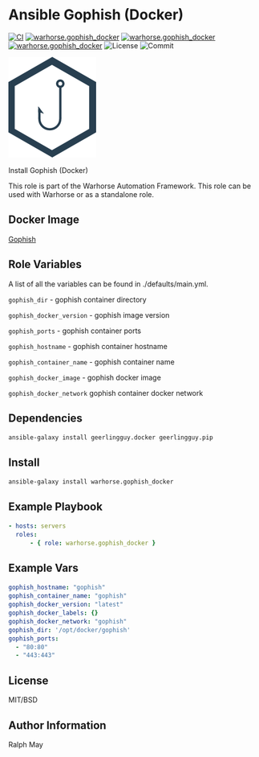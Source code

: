 Ansible Gophish (Docker)
=========
[![CI](https://github.com/warhorse/ansible-role-gophish-docker/workflows/CI/badge.svg?event=push)](https://github.com/warhorse/ansible-role-gophish-docker/actions?query=workflow%3ACI)
[![warhorse.gophish_docker](https://img.shields.io/ansible/role/58017)](https://galaxy.ansible.com/warhorse/gophish_docker)
[![warhorse.gophish_docker](https://img.shields.io/ansible/quality/58017)](https://galaxy.ansible.com/warhorse/gophish_docker)
[![warhorse.gophish_docker](https://img.shields.io/ansible/role/d/58017)](https://galaxy.ansible.com/warhorse/gophish_docker)
![License](https://img.shields.io/github/license/warhorse/ansible-role-gophish-docker)
![Commit](https://img.shields.io/github/last-commit/warhorse/ansible-role-gophish-docker)

![Gophish Logo](./images/gophish_logo.png "Gophish Logo")


Install Gophish (Docker)

This role is part of the Warhorse Automation Framework. This role can be used with Warhorse or as a standalone role.

Docker Image
-------------

[Gophish](https://hub.docker.com/r/gophish/gophish)

Role Variables
--------------

A list of all the variables can be found in ./defaults/main.yml.

`gophish_dir` - gophish container directory 

`gophish_docker_version` - gophish image version

`gophish_ports` - gophish container ports

`gophish_hostname` - gophish container hostname

`gophish_container_name` - gophish container name 

`gophish_docker_image` - gophish docker image

`gophish_docker_network` gophish container docker network

Dependencies
------------

```shell
ansible-galaxy install geerlingguy.docker geerlingguy.pip
```

Install
------------

```shell
ansible-galaxy install warhorse.gophish_docker
```

Example Playbook
----------------

```yaml
- hosts: servers
  roles:
      - { role: warhorse.gophish_docker }
```

Example Vars
----------------

```yaml
gophish_hostname: "gophish"
gophish_container_name: "gophish"
gophish_docker_version: "latest"
gophish_docker_labels: {}
gophish_docker_network: "gophish"
gophish_dir: '/opt/docker/gophish'
gophish_ports:
  - "80:80"
  - "443:443"
```

License
-------

MIT/BSD

Author Information
------------------

Ralph May
